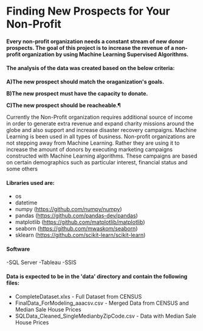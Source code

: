 # Finding New Prospects for Your Non-Profit

#### Every non-profit organization needs a constant stream of new donor prospects. The goal of this project is to increase the revenue of a non-profit organization by using Machine Learning Supervised Algorithms.

#### The analysis of the data was created based on the below criteria:

**A)The new prospect should match the oraganization's goals.**

**B)The new prospect must have the capacity to donate.**

**C)The new prospect should be reacheable.¶**

Currently the Non-Profit organization requires additional source of income in order to generate extra revenue and expand charity missions around the globe and also support and increase disaster recovery campaigns.
Machine Learning is been used in all types of business. Non-profit organizations are not stepping away from Machine Learning. Rather they are using it to increase the amount of donors by executing marketing campaigns constructed with Machine Learning algorithms. These campaigns are based on certain demographics such as particular interest, financial status and some others 

#### Libraries used are:
- os
- datetime
- numpy (https://github.com/numpy/numpy)
- pandas (https://github.com/pandas-dev/pandas)
- matplotlib (https://github.com/matplotlib/matplotlib)
- seaborn (https://github.com/mwaskom/seaborn)
- sklearn (https://github.com/scikit-learn/scikit-learn)

#### Software
-SQL Server
-Tableau
-SSIS

#### Data is expected to be in the 'data' directory and contain the following files:
- CompleteDataset.xlxs - Full Dataset from CENSUS
- FinalData_ForModeling_aaacsv.csv - Merged Data from CENSUS and Median Sale House Prices
- SQLData_Cleaned_SingleMedianbyZipCode.csv - Data with Median Sale House Prices
